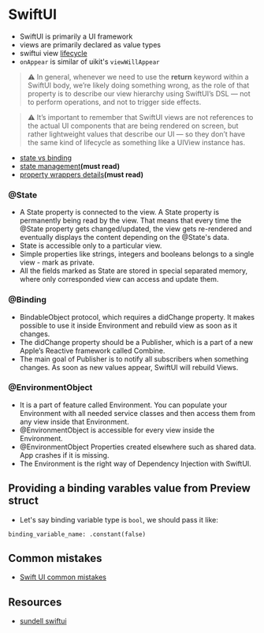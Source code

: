 # SwiftUI

- SwiftUI is primarily a UI framework
-  views are primarily declared as value types
-  swiftui view [lifecycle](https://www.swiftbysundell.com/articles/the-lifecycle-and-semantics-of-a-swiftui-view/)
- `onAppear` is similar of uikit's `viewWillAppear`

> :warning: In general, whenever we need to use the **return** keyword within a SwiftUI body, we’re likely doing something wrong, as the role of that property is to describe our view hierarchy using SwiftUI’s DSL — not to perform operations, and not to trigger side effects.

> :warning: It’s important to remember that SwiftUI views are not references to the actual UI components that are being rendered on screen, but rather lightweight values that describe our UI — so they don’t have the same kind of lifecycle as something like a UIView instance has.

- [state vs binding](https://stackoverflow.com/questions/59247183/swiftui-state-vs-binding)
- [state management](https://www.swiftbysundell.com/articles/swiftui-state-management-guide/)**(must read)**
- [property wrappers details](https://swiftuipropertywrappers.com/)**(must read)**

### @State

- A State property is connected to the view. A State property is permanently being read by the view. That means that every time the @State property gets changed/updated, the view gets re-rendered and eventually displays the content depending on the @State's data.
- State is accessible only to a particular view.
- Simple properties like strings, integers and booleans belongs to a single view - mark as private.
- All the fields marked as State are stored in special separated memory, where only corresponded view can access and update them.

### @Binding

- BindableObject protocol, which requires a didChange property. It makes possible to use it inside Environment and rebuild view as soon as it changes.
- The didChange property should be a Publisher, which is a part of a new Apple’s Reactive framework called Combine.
- The main goal of Publisher is to notify all subscribers when something changes. As soon as new values appear, SwiftUI will rebuild Views.

### @EnvironmentObject

- It is a part of feature called Environment. You can populate your Environment with all needed service classes and then access them from any view inside that Environment.
- @EnvironmentObject is accessible for every view inside the Environment.
- @EnvironmentObject Properties created elsewhere such as shared data. App crashes if it is missing.
- The Environment is the right way of Dependency Injection with SwiftUI.

## Providing a binding varables value from Preview struct
- Let's say binding variable type is `bool`, we should pass it like:

`binding_variable_name: .constant(false)`

## Common mistakes
- [Swift UI common mistakes](https://www.hackingwithswift.com/articles/224/common-swiftui-mistakes-and-how-to-fix-them)

## Resources

- [sundell swiftui](https://www.swiftbysundell.com/tags/swiftui/)